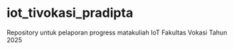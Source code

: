# iot_tivokasi_pradipta
Repository untuk pelaporan progress matakuliah IoT Fakultas Vokasi Tahun 2025
